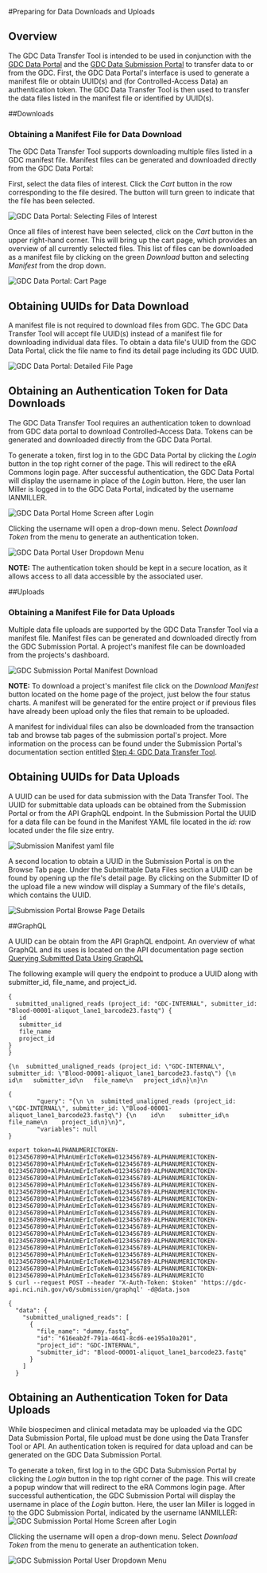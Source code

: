 #Preparing for Data Downloads and Uploads

## Overview

The GDC Data Transfer Tool is intended to be used in conjunction with the [GDC Data Portal](https://gdc-portal.nci.nih.gov) and the [GDC Data Submission Portal](https://gdc-portal.nci.nih.gov/submission/) to transfer data to or from the GDC. First, the GDC Data Portal&#39;s interface is used to generate a manifest file or obtain UUID(s) and (for Controlled-Access Data) an authentication token. The GDC Data Transfer Tool is then used to transfer the data files listed in the manifest file or identified by UUID(s).

##Downloads
### Obtaining a Manifest File for Data Download

The GDC Data Transfer Tool supports downloading multiple files listed in a GDC manifest file. Manifest files can be generated and downloaded directly from the GDC Data Portal:

First, select the data files of interest. Click the *Cart* button in the row corresponding to the file desired. The button will turn green to indicate that the file has been selected.

![GDC Data Portal: Selecting Files of Interest](images/09-15_Data-Portal-File-Selection.png "Selecting Files of Interest")


Once all files of interest have been selected, click on the *Cart* button in the upper right-hand corner. This will bring up the cart page, which provides an overview of all currently selected files. This list of files can be downloaded as a manifest file by clicking on the green *Download* button and selecting *Manifest* from the drop down.

![GDC Data Portal: Cart Page](images/09-15-v2_Data-Portal-Cart-Page.png)

## Obtaining UUIDs for Data Download

A manifest file is not required to download files from GDC. The GDC Data Transfer Tool will accept file UUID(s) instead of a manifest file for downloading individual data files. To obtain a data file's UUID from the GDC Data Portal, click the file name to find its detail page including its GDC UUID.

![GDC Data Portal: Detailed File Page](images/09-22_Data-portal-file-detail-pagev2.png)


## Obtaining an Authentication Token for Data Downloads

The GDC Data Transfer Tool requires an authentication token to download from GDC data portal to download Controlled-Access Data. Tokens can be generated and downloaded directly from the GDC Data Portal.

To generate a token, first log in to the GDC Data Portal by clicking the *Login* button in the top right corner of the page. This will redirect to the eRA Commons login page. After successful authentication, the GDC Data Portal will display the username in place of the *Login* button. Here, the user Ian Miller is logged in to the GDC Data Portal, indicated by the username IANMILLER.

![GDC Data Portal Home Screen after Login](images/09-30_gdc-data-portal-home-screen-after-login.png)
<!---**GDC Data Portal Home Screen after Login**--->

Clicking the username will open a drop-down menu. Select *Download Token* from the menu to generate an authentication token.

![GDC Data Portal User Dropdown Menu](images/auth_example_download_token-2.png)
<!---**GDC Data Portal User Dropdown Menu**--->

**NOTE:** The authentication token should be kept in a secure location, as it allows access to all data accessible by the associated user.

##Uploads
### Obtaining a Manifest File for Data Uploads
Multiple data file uploads are supported by the GDC Data Transfer Tool via a manifest file. Manifest files can be generated and downloaded directly from the GDC Submission Portal.  A project's manifest file can be downloaded from the projects's dashboard.  

![GDC Submission Portal Manifest Download](images/10-10-16_manifest_upload.png)
<!---**GDC Submission Portal Manifest Download**--->

**NOTE:** To download a project's manifest file click on the _Download Manifest_ button located on the home page of the project, just below the four status charts.  A manifest will be generated for the entire project or if previous files have already been upload only the files that remain to be uploaded.  

A manifest for individual files can also be downloaded from the transaction tab and browse tab pages of the submission portal's project.  More information on the process can be found under the Submission Portal's documentation section entitled [Step 4: GDC Data Transfer Tool](https://gdc-docs.nci.nih.gov/Data_Submission_Portal/Users_Guide/Upload_Data/#step-4-gdc-data-transfer-tool).

## Obtaining UUIDs for Data Uploads
A UUID can be used for data submission with the Data Transfer Tool.  The UUID for submittable data uploads can be obtained from the Submission Portal or from the API GraphQL endpoint.  In the Submission Portal the UUID for a data file can be found in the Manifest YAML file located in the _id:_ row located under the file size entry.   

![Submission Manifest yaml file](images/10-18_yaml_submission_UUID.png)


 A second location to obtain a UUID in the Submission Portal is on the Browse Tab page. Under the Submittable Data Files section a UUID can be found by opening up the file's detail page. By clicking on the Submitter ID of the upload file a new window will display a Summary of the file's details, which contains the UUID.

![Submission Portal Browse Page Details](images/submission_portal_browse_page_UUID.png)  

##GraphQL

A UUID can be obtain from the API GraphQL endpoint.  An overview of what GraphQL and its uses is located on the API documentation page section [Querying Submitted Data Using GraphQL](https://gdc-docs.nci.nih.gov/API/Users_Guide/Submission/#querying-submitted-data-using-graphql)

The following example will query the endpoint to produce a UUID along with submitter_id, file_name, and project_id.

```GraphQl_Bare
{
  submitted_unaligned_reads (project_id: "GDC-INTERNAL", submitter_id: "Blood-00001-aliquot_lane1_barcode23.fastq") {
   id
   submitter_id
   file_name
   project_id
}
}
```
```Escaped_Json
{\n  submitted_unaligned_reads (project_id: \"GDC-INTERNAL\", submitter_id: \"Blood-00001-aliquot_lane1_barcode23.fastq\") {\n   id\n   submitter_id\n   file_name\n   project_id\n}\n}\n

```
```Query_json
{
        "query": "{\n \n  submitted_unaligned_reads (project_id: \"GDC-INTERNAL\", submitter_id: \"Blood-00001-aliquot_lane1_barcode23.fastq\") {\n    id\n    submitter_id\n    file_name\n    project_id\n}\n}",
        "variables": null
}
```
```Shell_command
export token=ALPHANUMERICTOKEN-01234567890+AlPhAnUmErIcToKeN=0123456789-ALPHANUMERICTOKEN-01234567890+AlPhAnUmErIcToKeN=0123456789-ALPHANUMERICTOKEN-01234567890+AlPhAnUmErIcToKeN=0123456789-ALPHANUMERICTOKEN-01234567890+AlPhAnUmErIcToKeN=0123456789-ALPHANUMERICTOKEN-01234567890+AlPhAnUmErIcToKeN=0123456789-ALPHANUMERICTOKEN-01234567890+AlPhAnUmErIcToKeN=0123456789-ALPHANUMERICTOKEN-01234567890+AlPhAnUmErIcToKeN=0123456789-ALPHANUMERICTOKEN-01234567890+AlPhAnUmErIcToKeN=0123456789-ALPHANUMERICTOKEN-01234567890+AlPhAnUmErIcToKeN=0123456789-ALPHANUMERICTOKEN-01234567890+AlPhAnUmErIcToKeN=0123456789-ALPHANUMERICTOKEN-01234567890+AlPhAnUmErIcToKeN=0123456789-ALPHANUMERICTOKEN-01234567890+AlPhAnUmErIcToKeN=0123456789-ALPHANUMERICTOKEN-01234567890+AlPhAnUmErIcToKeN=0123456789-ALPHANUMERICTOKEN-01234567890+AlPhAnUmErIcToKeN=0123456789-ALPHANUMERICTOKEN-01234567890+AlPhAnUmErIcToKeN=0123456789-ALPHANUMERICTOKEN-01234567890+AlPhAnUmErIcToKeN=0123456789-ALPHANUMERICTOKEN-01234567890+AlPhAnUmErIcToKeN=0123456789-ALPHANUMERICTOKEN-01234567890+AlPhAnUmErIcToKeN=0123456789-ALPHANUMERICTO
$ curl --request POST --header "X-Auth-Token: $token" 'https://gdc-api.nci.nih.gov/v0/submission/graphql' -d@data.json
```
```API_Response
{
  "data": {
    "submitted_unaligned_reads": [
      {
        "file_name": "dummy.fastq",
        "id": "616eab2f-791a-4641-8cd6-ee195a10a201",
        "project_id": "GDC-INTERNAL",
        "submitter_id": "Blood-00001-aliquot_lane1_barcode23.fastq"
      }
    ]
  }
```
## Obtaining an Authentication Token for Data Uploads
While biospecimen and clinical metadata may be uploaded via the GDC Data Submission Portal, file upload must be done using the Data Transfer Tool or API.  An authentication token is required for data upload and can be generated on the GDC Data Submission Portal.

To generate a token, first log in to the GDC Data Submission Portal by clicking the *Login* button in the top right corner of the page.  This will create a popup window that will redirect to the eRA Commons login page. After successful authentication, the GDC Submission Portal will display the username in place of the *Login* button. Here, the user Ian Miller is logged in to the GDC Submission Portal, indicated by the username IANMILLER:
![GDC Submission Portal Home Screen after Login](images/10-27-Submission_Portal_Auth.png)
<!---**GDC Submission Portal Home Screen after Login**--->

Clicking the username will open a drop-down menu. Select *Download Token* from the menu to generate an authentication token.

![GDC Submission Portal User Dropdown Menu](images/10-27_Submission_Portal_Auth_Download_Tab.png)
<!---**GDC Submission Portal User Dropdown Menu**--->
